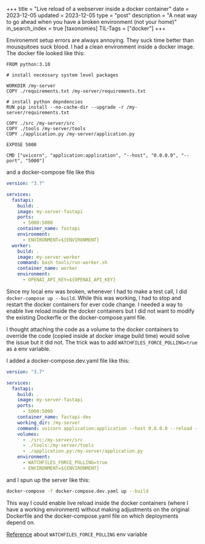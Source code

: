 +++
title = "Live reload of a webserver inside a docker container"
date = 2023-12-05
updated = 2023-12-05
type = "post"
description = "A neat way to go ahead when you have a broken environment (not your home)"
in_search_index = true
[taxonomies]
TIL-Tags = ["docker"]
+++

Environemnt setup errors are always annoying. They suck time better than mousquitoes suck blood. I had a clean environment inside a docker image. The docker file looked like this:


```docker
FROM python:3.10

# install necessary system level packages

WORKDIR /my-server
COPY ./requirements.txt /my-server/requirements.txt

# install python depndencies
RUN pip install --no-cache-dir --upgrade -r /my-server/requirements.txt

COPY ./src /my-server/src
COPY ./tools /my-server/tools
COPY ./application.py /my-server/application.py

EXPOSE 5000

CMD ["uvicorn", "application:application", "--host", "0.0.0.0", "--port", "5000"]
```

and a docker-compose file like this

```yaml
version: "3.7"

services:
  fastapi:
    build: .
    image: my-server-fastapi
    ports:
      - 5000:5000
    container_name: fastapi
    environment:
      - ENVIRONMENT=${ENVIRONMENT}
  worker:
    build: .
    image: my-server-worker
    command: bash tools/run-worker.sh
    container_name: worker
    environment:
      - OPENAI_API_KEY=${OPENAI_API_KEY}
```

Since my local env was broken, whenever I had to make a test call, I did `docker-compose up --build`. While this was working, I had to stop and restart the docker containers for ever code change. I needed a way to enable live reload inside the docker containers but I did not want to modify the existing Dockerfle or the docker-compose.yaml file.

I thought attaching the code as a volume to the docker containers to override the code (copied inside at docker image build time) would solve the issue but it did not. The trick was to add `WATCHFILES_FORCE_POLLING=true` as a env variable. 

I added a docker-compose.dev.yaml file like this:

```yaml
version: "3.7"

services:
  fastapi:
    build: .
    image: my-server-fastapi
    ports:
      - 5000:5000
    container_name: fastapi-dev
    working_dir: /my-server
    command: uvicorn application:application --host 0.0.0.0 --reload --port 5000 # hostname had to be 0.0.0.0 for 5000 port to be exposed to the host machine.
    volumes:
      - ./src:/my-server/src
      - ./tools:/my-server/tools
      - ./application.py:/my-server/application.py
    environment:
      - WATCHFILES_FORCE_POLLING=true
      - ENVIRONMENT=${ENVIRONMENT}
```

and I spun up the server like this:
```bash
docker-compose -f docker-compose.dev.yaml up --build
```

This way I could enable live reload inside the docker containers (where I have a working environment) without making adjustments on the original Dockerfile and the docker-compose.yaml file on which deployments depend on.

[Reference](https://stackoverflow.com/questions/69460295/how-to-enable-live-reload-in-a-dockerised-fastapi-application-using-docker-compo/75387355#75387355) about `WATCHFILES_FORCE_POLLING` env variable